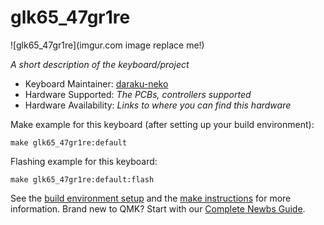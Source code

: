 # glk65_47gr1re

![glk65_47gr1re](imgur.com image replace me!)

*A short description of the keyboard/project*

* Keyboard Maintainer: [daraku-neko](https://github.com/yourusername)
* Hardware Supported: *The PCBs, controllers supported*
* Hardware Availability: *Links to where you can find this hardware*

Make example for this keyboard (after setting up your build environment):

    make glk65_47gr1re:default

Flashing example for this keyboard:

    make glk65_47gr1re:default:flash

See the [build environment setup](https://docs.qmk.fm/#/getting_started_build_tools) and the [make instructions](https://docs.qmk.fm/#/getting_started_make_guide) for more information. Brand new to QMK? Start with our [Complete Newbs Guide](https://docs.qmk.fm/#/newbs).
